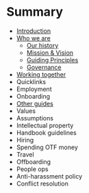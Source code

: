 # Summary

* [Introduction](README.md)
* [Who we are](chapter1.md)
  * [Our history](our-history.md)
  * [Mission & Vision](mission-and-vision.md)
  * [Guiding Principles](guiding-principles.md)
  * [Governance](governance.md)
* [Working together](working-together.md)
* Quicklinks
* Employment
* Onboarding
* [Other guides](other-guides.md)
* Values
* Assumptions
* Intellectual property
* Handbook guidelines
* Hiring
* Spending OTF money
* Travel
* Offboarding
* People ops
* Anti-harassment policy 
* Conflict resolution

